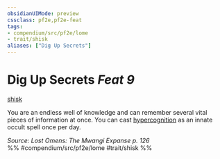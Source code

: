 ```yaml
---
obsidianUIMode: preview
cssclass: pf2e,pf2e-feat
tags:
- compendium/src/pf2e/lome
- trait/shisk
aliases: ["Dig Up Secrets"]
---
```

# Dig Up Secrets  *Feat 9*  
[shisk](shisk-lome.md "Shisk Ancestry & Heritage Trait")  


You are an endless well of knowledge and can remember several vital pieces of information at once. You can cast [hypercognition](hypercognition.md) as an innate occult spell once per day.

*Source: Lost Omens: The Mwangi Expanse p. 126*  
%% #compendium/src/pf2e/lome #trait/shisk %%